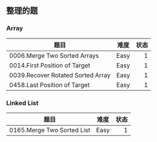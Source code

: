 ## 整理的题
### Array
|  题目   | 难度 |状态|
|  ----  | ----  | ----:  |
|0006.Merge Two Sorted Arrays|Easy|1
|0014.First Position of Target|Easy|1
|0039.Recover Rotated Sorted Array|Easy|1
|0458.Last Position of Target|Easy|1

### Linked List
|  题目   | 难度 |状态|
|  ----  | ----  | ----:  |
|0165.Merge Two Sorted List|Easy|1